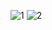 ![1](https://github.com/KrzysztofBojarczuk/movie-reviews/assets/69596796/edbb2be9-fd73-4f1e-80ca-961e9f617209)
![2](https://github.com/KrzysztofBojarczuk/movie-reviews/assets/69596796/db8ad5ae-a0fe-4fa4-9a0e-e8cd11e6eaca)
